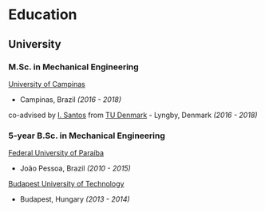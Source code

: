# Education

## University

### **M.Sc.** in Mechanical Engineering
[University of Campinas](https://www.unicamp.br/unicamp/english)
- Campinas, Brazil _(2016 - 2018)_

co-advised by [I. Santos](https://scholar.google.com/citations?user=hLRFIn0AAAAJ&hl=en) from [TU Denmark](https://www.dtu.dk/english/person/ilmar-santos?id=9550&entity=profile) - Lyngby, Denmark _(2016 - 2018)_

### **5-year B.Sc.** in Mechanical Engineering
[Federal University of Paraíba](https://www-ct-ufpb-br.translate.goog/ctdem?_x_tr_sch=http&_x_tr_sl=pt&_x_tr_tl=en&_x_tr_hl=en&_x_tr_pto=wapp)
- João Pessoa, Brazil _(2010 - 2015)_

[Budapest University of Technology](https://www.bme.hu/GPK-en?language=en)
- Budapest, Hungary _(2013 - 2014)_
